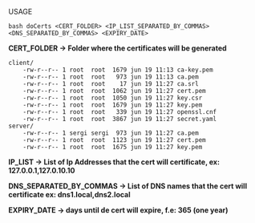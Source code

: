 USAGE

	bash doCerts <CERT_FOLDER> <IP_LIST_SEPARATED_BY_COMMAS> <DNS_SEPARATED_BY_COMMAS> <EXPIRY_DATE>

**CERT_FOLDER -> Folder where the certificates will be generated**
		
	client/
		-rw-r--r-- 1 root  root  1679 jun 19 11:13 ca-key.pem
        -rw-r--r-- 1 root  root   973 jun 19 11:13 ca.pem
        -rw-r--r-- 1 root  root    17 jun 19 11:27 ca.srl
        -rw-r--r-- 1 root  root  1062 jun 19 11:27 cert.pem
        -rw-r--r-- 1 root  root  1050 jun 19 11:27 key.csr
        -rw-r--r-- 1 root  root  1679 jun 19 11:27 key.pem
        -rw-r--r-- 1 root  root   339 jun 19 11:27 openssl.cnf
        -rw-r--r-- 1 root  root  3867 jun 19 11:27 secret.yaml
	server/
		-rw-r--r-- 1 sergi sergi  973 jun 19 11:27 ca.pem
    	-rw-r--r-- 1 root  root  1123 jun 19 11:27 cert.pem
    	-rw-r--r-- 1 root  root  1675 jun 19 11:27 key.pem
    	
**IP_LIST -> List of Ip Addresses that the cert will certificate, ex: 127.0.0.1,127.0.10.10**

**DNS_SEPARATED_BY_COMMAS -> List of DNS names that the cert will certificate ex: dns1.local,dns2.local**

**EXPIRY_DATE -> days until de cert will expire, f.e: 365 (one year)**

